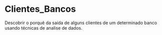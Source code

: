 # Clientes_Bancos
Descobrir o porquê da saída de alguns clientes de um determinado banco usando técnicas de analise de dados.
